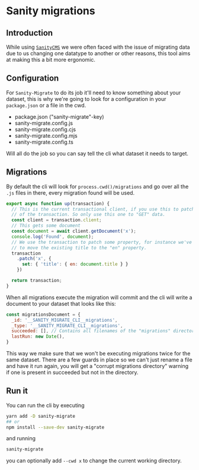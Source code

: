 # Sanity migrations

## Introduction

While using [`SanityCMS`](https://www.sanity.io/) we were often faced with the issue of migrating data
due to us changing one datatype to another or other reasons, this tool aims at making this a bit more ergonomic.

## Configuration

For `Sanity-Migrate` to do its job it'll need to know something about your dataset, this is
why we're going to look for a configuration in your `package.json` or a file in the cwd.

- package.json ("sanity-migrate"-key)
- sanity-migrate.config.js
- sanity-migrate.config.cjs
- sanity-migrate.config.mjs
- sanity-migrate.config.ts

Will all do the job so you can say tell the cli what dataset it needs to target.

## Migrations

By default the cli will look for `process.cwd()/migrations` and go over all the `.js` files in there,
every migration found will be used.

```js
export async function up(transaction) {
  // This is the current transactional client, if you use this to patch/... it won't be part
  // of the transaction. So only use this one to "GET" data. 
  const client = transaction.client;
  // This gets some document
  const document = await client.getDocument('x');
  console.log('Found', document);
  // We use the transaction to patch some property, for instance we've moved to a localised string and need
  // to move the existing title to the "en" property.
  transaction
    .patch('x', {
      set: { 'title': { en: document.title } }
    })

  return transaction;
}
```

When all migrations execute the migration will commit and the cli will write a document to your dataset that looks like this:

```js
const migrationsDocument = {
  _id: '__SANITY_MIGRATE_CLI__migrations',
  _type: '__SANITY_MIGRATE_CLI__migrations',
  succeeded: [], // Contains all filenames of the "migrations" directory.
  lastRun: new Date(),
}
```

This way we make sure that we won't be executing migrations twice for the same dataset. There are a few guards in place so we can't
just rename a file and have it run again, you will get a "corrupt migrations directory" warning if one is present in succeeded but not
in the directory.

## Run it

You can run the cli by executing

```sh
yarn add -D sanity-migrate
## or
npm install --save-dev sanity-migrate
```

and running

```sh
sanity-migrate 
```

you can optionally add `--cwd x` to change the current working directory.
